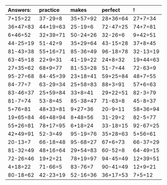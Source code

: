 | Answers: | practice | makes | perfect | ! |
| :--- | :--- | :--- | :--- | :--- |
| 7+15=22 | 37-29=8 | 35+57=92 | 28+36=64 | 27+7=34 | 
| 36+47=83 | 44+19=63 | 25-19=6 | 72-47=25 | 74+7=81 | 
| 6+46=52 | 32+39=71 | 50-24=26 | 32-26=6 | 9+42=51 | 
| 44-25=19 | 51-42=9 | 35+29=64 | 43-15=28 | 37+8=45 | 
| 81-43=38 | 55+16=71 | 85-36=49 | 96-18=78 | 32-13=19 | 
| 63-45=18 | 22+9=31 | 41-19=22 | 24+8=32 | 19+44=63 | 
| 27+35=62 | 68+9=77 | 81-53=28 | 51-7=44 | 72-63=9 | 
| 95-27=68 | 84-45=39 | 23+18=41 | 59+25=84 | 48+7=55 | 
| 84-77=7 | 63-29=34 | 25+58=83 | 88+3=91 | 57+6=63 | 
| 83-46=37 | 25+59=84 | 33+8=41 | 29+22=51 | 82-3=79 | 
| 81-7=74 | 53-8=45 | 85-38=47 | 71-63=8 | 45-8=37 | 
| 5+76=81 | 48+33=81 | 9+27=36 | 20-9=11 | 58+36=94 | 
| 19+65=84 | 46+48=94 | 8+48=56 | 31-29=2 | 82-5=77 | 
| 55+26=81 | 78+17=95 | 6+18=24 | 33-18=15 | 92-67=25 | 
| 42+49=91 | 52-3=49 | 95-19=76 | 35+28=63 | 5+56=61 | 
| 20-13=7 | 66-18=48 | 95-68=27 | 67+6=73 | 66-37=29 | 
| 81-32=49 | 48+16=64 | 29+54=83 | 60-52=8 | 64-49=15 | 
| 72-26=46 | 19+2=21 | 78+19=97 | 94-45=49 | 12+39=51 | 
| 4+18=22 | 71-66=5 | 83-76=7 | 90-41=49 | 12+9=21 | 
| 80-18=62 | 42-23=19 | 52-16=36 | 36+17=53 | 7+5=12 | 
